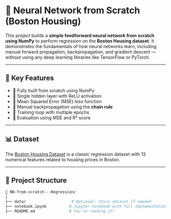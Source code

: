 # 🧠 Neural Network from Scratch (Boston Housing)

This project builds a **simple feedforward neural network from scratch using NumPy** to perform regression on the **Boston Housing dataset**. It demonstrates the fundamentals of how neural networks learn, including manual forward propagation, backpropagation, and gradient descent — without using any deep learning libraries like TensorFlow or PyTorch.

---

## 📌 Key Features

- 🔹 Fully built from scratch using NumPy
- 🔹 Single hidden layer with ReLU activation
- 🔹 Mean Squared Error (MSE) loss function
- 🔹 Manual backpropagation using the **chain rule**
- 🔹 Training loop with multiple epochs
- 🔹 Evaluation using MSE and R² score

---

## 📊 Dataset

The [Boston Housing Dataset](https://scikit-learn.org/stable/modules/generated/sklearn.datasets.load_boston.html) is a classic regression dataset with 13 numerical features related to housing prices in Boston.

---

## 🧱 Project Structure

```bash
📁 NN-from-scratch---Regression/
│
├── data/                    # Optional: Store dataset if needed
├── notebook.ipynb          # Jupyter notebook with full implementation
├── README.md               # You're reading it!
